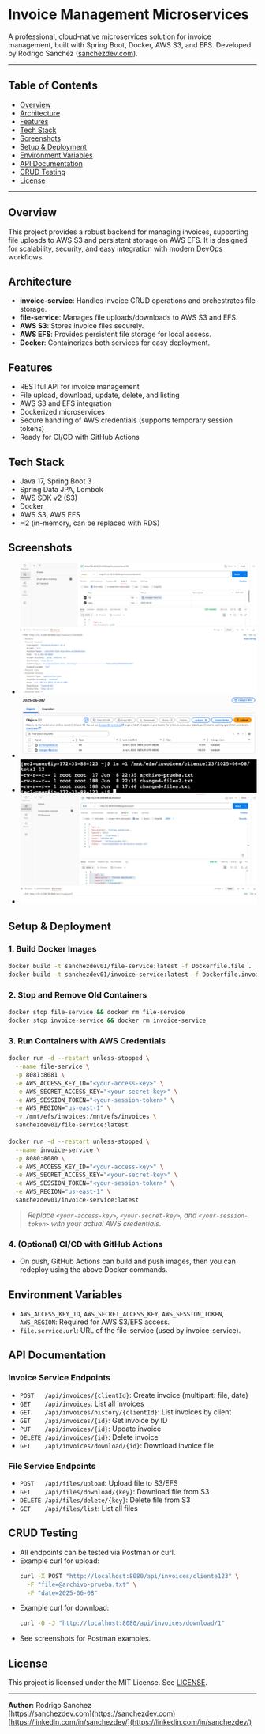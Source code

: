 # Invoice Management Microservices

A professional, cloud-native microservices solution for invoice management, built with Spring Boot, Docker, AWS S3, and EFS. Developed by Rodrigo Sanchez ([sanchezdev.com](https://sanchezdev.com)).

---

## Table of Contents
- [Overview](#overview)
- [Architecture](#architecture)
- [Features](#features)
- [Tech Stack](#tech-stack)
- [Screenshots](#screenshots)
- [Setup & Deployment](#setup--deployment)
- [Environment Variables](#environment-variables)
- [API Documentation](#api-documentation)
- [CRUD Testing](#crud-testing)
- [License](#license)

---

## Overview
This project provides a robust backend for managing invoices, supporting file uploads to AWS S3 and persistent storage on AWS EFS. It is designed for scalability, security, and easy integration with modern DevOps workflows.

## Architecture
- **invoice-service**: Handles invoice CRUD operations and orchestrates file storage.
- **file-service**: Manages file uploads/downloads to AWS S3 and EFS.
- **AWS S3**: Stores invoice files securely.
- **AWS EFS**: Provides persistent file storage for local access.
- **Docker**: Containerizes both services for easy deployment.

## Features
- RESTful API for invoice management
- File upload, download, update, delete, and listing
- AWS S3 and EFS integration
- Dockerized microservices
- Secure handling of AWS credentials (supports temporary session tokens)
- Ready for CI/CD with GitHub Actions

## Tech Stack
- Java 17, Spring Boot 3
- Spring Data JPA, Lombok
- AWS SDK v2 (S3)
- Docker
- AWS S3, AWS EFS
- H2 (in-memory, can be replaced with RDS)

## Screenshots

- ![Postman - Creating Invoices ](screenshots/creating-invoices.png)
- ![AWS S3 - Invoice Files](screenshots/s3-invoices.png)
- ![EFS - Invoice Files](screenshots/efs-invoices.png)
- ![Postman - Upload Invoice](screenshots/upload-invoice.png)

## Setup & Deployment

### 1. Build Docker Images
```sh
docker build -t sanchezdev01/file-service:latest -f Dockerfile.file .
docker build -t sanchezdev01/invoice-service:latest -f Dockerfile.invoice .
```

### 2. Stop and Remove Old Containers
```sh
docker stop file-service && docker rm file-service
docker stop invoice-service && docker rm invoice-service
```

### 3. Run Containers with AWS Credentials
```sh
docker run -d --restart unless-stopped \
  --name file-service \
  -p 8081:8081 \
  -e AWS_ACCESS_KEY_ID="<your-access-key>" \
  -e AWS_SECRET_ACCESS_KEY="<your-secret-key>" \
  -e AWS_SESSION_TOKEN="<your-session-token>" \
  -e AWS_REGION="us-east-1" \
  -v /mnt/efs/invoices:/mnt/efs/invoices \
  sanchezdev01/file-service:latest

docker run -d --restart unless-stopped \
  --name invoice-service \
  -p 8080:8080 \
  -e AWS_ACCESS_KEY_ID="<your-access-key>" \
  -e AWS_SECRET_ACCESS_KEY="<your-secret-key>" \
  -e AWS_SESSION_TOKEN="<your-session-token>" \
  -e AWS_REGION="us-east-1" \
  sanchezdev01/invoice-service:latest
```

> _Replace `<your-access-key>`, `<your-secret-key>`, and `<your-session-token>` with your actual AWS credentials._

### 4. (Optional) CI/CD with GitHub Actions
- On push, GitHub Actions can build and push images, then you can redeploy using the above Docker commands.

## Environment Variables
- `AWS_ACCESS_KEY_ID`, `AWS_SECRET_ACCESS_KEY`, `AWS_SESSION_TOKEN`, `AWS_REGION`: Required for AWS S3/EFS access.
- `file.service.url`: URL of the file-service (used by invoice-service).

## API Documentation

### Invoice Service Endpoints
- `POST   /api/invoices/{clientId}`: Create invoice (multipart: file, date)
- `GET    /api/invoices`: List all invoices
- `GET    /api/invoices/history/{clientId}`: List invoices by client
- `GET    /api/invoices/{id}`: Get invoice by ID
- `PUT    /api/invoices/{id}`: Update invoice
- `DELETE /api/invoices/{id}`: Delete invoice
- `GET    /api/invoices/download/{id}`: Download invoice file

### File Service Endpoints
- `POST   /api/files/upload`: Upload file to S3/EFS
- `GET    /api/files/download/{key}`: Download file from S3
- `DELETE /api/files/delete/{key}`: Delete file from S3
- `GET    /api/files/list`: List all files

## CRUD Testing
- All endpoints can be tested via Postman or curl.
- Example curl for upload:
  ```sh
  curl -X POST "http://localhost:8080/api/invoices/cliente123" \
    -F "file=@archivo-prueba.txt" \
    -F "date=2025-06-08"
  ```
- Example curl for download:
  ```sh
  curl -O -J "http://localhost:8080/api/invoices/download/1"
  ```
- See screenshots for Postman examples.

## License
This project is licensed under the MIT License. See [LICENSE](LICENSE).

---

**Author:** Rodrigo Sanchez  
[https://sanchezdev.com](https://sanchezdev.com)
[https://linkedin.com/in/sanchezdev/](https://linkedin.com/in/sanchezdev/)

